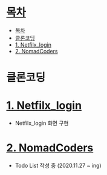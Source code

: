 # [목차](#목차)
- [목차](#목차)
- [클론코딩](#클론코딩)
- [1. Netfilx_login](#1-netfilx_login)
- [2. NomadCoders](#2-nomadcoders)

# 클론코딩

# [1. Netfilx_login](CloneCoding\01.Netfilx)
- Netfilx_login 화면 구현

# [2. NomadCoders](01.TIL\05.FE\CloneCoding\02.NomadCoders)
- Todo List 작성 중 (2020.11.27 ~ ing)
